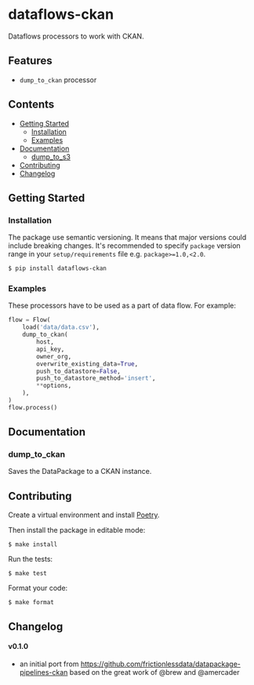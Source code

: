 # dataflows-ckan

Dataflows processors to work with CKAN.

## Features

- `dump_to_ckan` processor

## Contents

<!--TOC-->

  - [Getting Started](#getting-started)
    - [Installation](#installation)
    - [Examples](#examples)
  - [Documentation](#documentation)
    - [dump_to_s3](#dump_to_s3)
  - [Contributing](#contributing)
  - [Changelog](#changelog)

<!--TOC-->

## Getting Started

### Installation

The package use semantic versioning. It means that major versions  could include breaking changes. It's recommended to specify `package` version range in your `setup/requirements` file e.g. `package>=1.0,<2.0`.

```bash
$ pip install dataflows-ckan
```

### Examples

These processors have to be used as a part of data flow. For example:

```python
flow = Flow(
    load('data/data.csv'),
    dump_to_ckan(
        host,
        api_key,
        owner_org,
        overwrite_existing_data=True,
        push_to_datastore=False,
        push_to_datastore_method='insert',
        **options,
    ),
)
flow.process()
```

## Documentation

### dump_to_ckan

Saves the DataPackage to a CKAN instance.

## Contributing

Create a virtual environment and install [Poetry](https://python-poetry.org/).

Then install the package in editable mode:

```
$ make install
```

Run the tests:

```
$ make test
```

Format your code:

```
$ make format
```

## Changelog

#### v0.1.0

- an initial port from https://github.com/frictionlessdata/datapackage-pipelines-ckan based on the great work of @brew and @amercader
